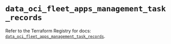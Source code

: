 # `data_oci_fleet_apps_management_task_records`

Refer to the Terraform Registry for docs: [`data_oci_fleet_apps_management_task_records`](https://registry.terraform.io/providers/oracle/oci/7.19.0/docs/data-sources/fleet_apps_management_task_records).
